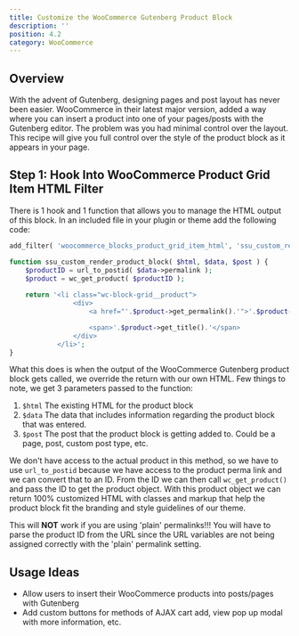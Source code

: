 ```yaml
---
title: Customize the WooCommerce Gutenberg Product Block
description: ''
position: 4.2
category: WooCommerce
---
```


<social :tweet-text="'Customize the WooCommerce Gutenberg Product Block'"
    :page-url="'https://wp-dev-recipes.serversideup.net/woocommerce/customize-woocommerce-gutenberg-product-block'"
    :github-url="'https://github.com/serversideup/wp-dev-recipes'"></social>

<recipe-header 
    :complexity="'Low'"
    :compatibility="['WordPress 5.4, 5.5+', 'WooCommerce 4+']"
    :discussion="'https://community.serversideup.net/t/customize-the-woocommerce-gutenberg-product-block/222'">
    </recipe-header>

## Overview
With the advent of Gutenberg, designing pages and post layout has never been easier. WooCommerce in their latest major version, added a way where you can insert a product into one of your pages/posts with the Gutenberg editor. The problem was you had minimal control over the layout. This recipe will give you full control over the style of the product block as it appears in your page.

## Step 1: Hook Into WooCommerce Product Grid Item HTML Filter
There is 1 hook and 1 function that allows you to manage the HTML output of this block. In an included file in your plugin or theme add the following code:
```php
add_filter( 'woocommerce_blocks_product_grid_item_html', 'ssu_custom_render_product_block', 10, 3);

function ssu_custom_render_product_block( $html, $data, $post ) {
    $productID = url_to_postid( $data->permalink );
    $product = wc_get_product( $productID );
    
    return '<li class="wc-block-grid__product">
                <div>
                    <a href="'.$product->get_permalink().'">'.$product->get_image( 'shop-feature').'</a>

                    <span>'.$product->get_title().'</span>
                </div>
            </li>';
}
```
What this does is when the output of the WooCommerce Gutenberg product block gets called, we override the return with our own HTML. Few things to note, we get 3 parameters passed to the function:
1. `$html` The existing HTML for the product block
2. `$data` The data that includes information regarding the product block that was entered.
3. `$post` The post that the product block is getting added to. Could be a page, post, custom post type, etc.

We don't have access to the actual product in this method, so we have to use `url_to_postid` because we have access to the product perma link and we can convert that to an ID. From the ID we can then call `wc_get_product()` and pass the ID to get the product object. With this product object we can return 100% customized HTML with classes and markup that help the product block fit the branding and style guidelines of our theme.

<alert type="danger">
This will <strong>NOT</strong> work if you are using 'plain' permalinks!!! You will have to parse the product ID from the URL since the URL variables are not being assigned correctly with the 'plain' permalink setting.
</alert>

## Usage Ideas
* Allow users to insert their WooCommerce products into posts/pages with Gutenberg
* Add custom buttons for methods of AJAX cart add, view pop up modal with more information, etc.
